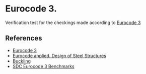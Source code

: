 # Eurocode 3.

Verification test for the checkings made according to [Eurocode 3](https://eurocodes.jrc.ec.europa.eu/showpage.php?id=133)

## References

 - [Eurocode 3](https://eurocodes.jrc.ec.europa.eu/showpage.php?id=133)
 - [Eurocode applied. Design of Steel Structures](https://eurocodeapplied.com/design/en1993)
 - [Buckling](https://en.wikipedia.org/wiki/Buckling)
 - [SDC Eurocode 3 Benchmarks](https://sdcverifier.com/benchmarks/eurocode3-design-examples)
 
